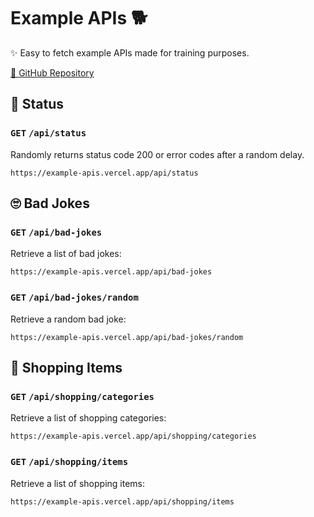 # Example APIs 🐕

✨ Easy to fetch example APIs made for training purposes.

[🔗 GitHub Repository](https://github.com/neuefische/web-example-apis)

## 🎲 Status

### `GET` `/api/status`

Randomly returns status code 200 or error codes after a random delay.

```
https://example-apis.vercel.app/api/status
```

## 🙄 Bad Jokes

### `GET` `/api/bad-jokes`

Retrieve a list of bad jokes:

```
https://example-apis.vercel.app/api/bad-jokes
```

### `GET` `/api/bad-jokes/random`

Retrieve a random bad joke:

```
https://example-apis.vercel.app/api/bad-jokes/random
```

## 🛒 Shopping Items

### `GET` `/api/shopping/categories`

Retrieve a list of shopping categories:

```
https://example-apis.vercel.app/api/shopping/categories
```

### `GET` `/api/shopping/items`

Retrieve a list of shopping items:

```
https://example-apis.vercel.app/api/shopping/items
```
